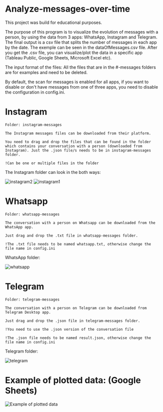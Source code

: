 # Analyze-messages-over-time

This project was build for educational purposes.

The purpose of this program is to visualize the evolution of messages with a person, by using the data from 3 apps: WhatsApp, Instagram and Telegram. The final output is a csv file that splits the number of messages in each app by the date. The exemple can be seen in the dataOfMessages.csv file.
After you get the .csv file, you can visualize/plot the data in a specific app (Tableau Public, Google Sheets, Microsoft Excel etc).

The input format of the files: 
All the files that are in the #-messages folders are for examples and need to be deleted.

By default, the scan for messages is enabled for all apps, if you want to disable or don't have messages from one of three apps, you need to disable the configuration in config.ini.

# Instagram

    Folder: instagram-messages

    The Instagram messages files can be downloaded from their platform.

    You need to drag and drop the files that can be found in the folder which contains your conversation with a person (downloaded from Instagram). Just the .json file/s needs to be in instagram-messages folder.

    !Can be one or multiple files in the folder

The Instagram folder can look in the both ways:

![instagram2](https://user-images.githubusercontent.com/22797278/189763641-02e93960-606b-42ad-aa6c-c86a512b1c0b.PNG)
![instagram1](https://user-images.githubusercontent.com/22797278/189763640-3372d7c0-8c42-42b6-8ab0-8151714cf4e9.PNG)


# Whatsapp
    
    Folder: whatsapp-messages
    
    The conversation with a person on Whatsapp can be downloaded from the WhatsApp app.
    
    Just drag and drop the .txt file in whatsapp-messages folder.
    
    !The .txt file needs to be named whatsapp.txt, otherwise change the file name in config.ini

WhatsApp folder:

![whatsapp](https://user-images.githubusercontent.com/22797278/189763895-4e1e6210-91a1-48b9-992e-4a5cf4d713ee.PNG)

# Telegram
    
    Folder: telegram-messages
    
    The conversation with a person on Telegram can be downloaded from Telegram Desktop app.
    
    Just drag and drop the .json file in telegram-messages folder.
    
    !You need to use the .json version of the conversation file
    
    !The .json file needs to be named result.json, otherwise change the file name in config.ini

Telegram folder:

![telegram](https://user-images.githubusercontent.com/22797278/189763922-d58fe1a5-bb59-4210-a4cb-b6296d0fac5d.PNG)

    
# Example of plotted data: (Google Sheets)
![Example of plotted data](https://user-images.githubusercontent.com/22797278/189762866-70638a0b-1430-47fb-ba31-ef9234da1465.png)
